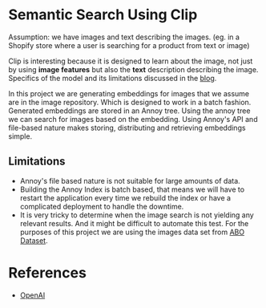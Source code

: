 # Semantic Search Using Clip
Assumption: we have images and text describing the images. (eg. in a Shopify store where a user is searching for a product from text or image)

Clip is interesting because it is designed to learn about the image, not just by using **image features** but also the **text** description describing the image. Specifics of the model and its limitations discussed in the [blog](https://openai.com/blog/clip/). 

In this project we are generating embeddings for images that we assume are in the image repository. Which is designed to work in a batch fashion. Generated embeddings are stored in an Annoy tree. Using the annoy tree we can search for images based on the embedding. Using Annoy's API and file-based nature makes storing, distributing and retrieving embeddings simple. 

## Limitations
- Annoy's file based nature is not suitable for large amounts of data.
- Building the Annoy Index is batch based, that means we will have to restart the application every time we rebuild the index or have a complicated deployment to handle the downtime.
- It is very tricky to determine when the image search is not yielding any relevant results. And it might be difficult to automate this test. 
For the purposes of this project we are using the images data set from [ABO Dataset](https://amazon-berkeley-objects.s3.amazonaws.com/index.html).


# References
- [OpenAI](https://openai.com/blog/clip/)
